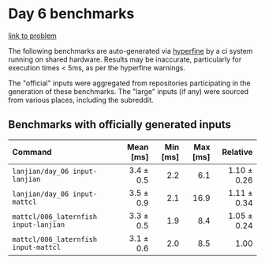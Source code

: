 # Day 6 benchmarks

[link to problem](http://adventofcode.com/2021/day/6)

The following benchmarks are auto-generated via [hyperfine](https://github.com/sharkdp/hyperfine) by a ci system running on shared hardware. Results may be inaccurate, particularly for execution times < 5ms, as per the hyperfine warnings.

The "official" inputs were aggregated from repositories participating in the generation of these benchmarks. The "large" inputs (if any) were sourced from various places, including the subreddit.

## Benchmarks with officially generated inputs
| Command | Mean [ms] | Min [ms] | Max [ms] | Relative |
|:---|---:|---:|---:|---:|
| `lanjian/day_06 input-lanjian` | 3.4 ± 0.5 | 2.2 | 6.1 | 1.10 ± 0.26 |
| `lanjian/day_06 input-mattcl` | 3.5 ± 0.9 | 2.1 | 16.9 | 1.11 ± 0.34 |
| `mattcl/006_laternfish input-lanjian` | 3.3 ± 0.5 | 1.9 | 8.4 | 1.05 ± 0.24 |
| `mattcl/006_laternfish input-mattcl` | 3.1 ± 0.6 | 2.0 | 8.5 | 1.00 |
